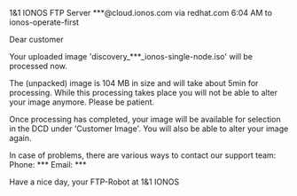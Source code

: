 1&1 IONOS FTP Server \*\*\*@cloud.ionos.com via redhat.com 
6:04 AM
to ionos-operate-first

Dear customer

Your uploaded image 'discovery_\*\*\*_ionos-single-node.iso' will be processed now.

The (unpacked) image is 104 MB in size and will
take about 5min for processing. While this
processing takes place you will not be able to alter your image
anymore. Please be patient.

Once processing has completed, your image will be available for
selection in the DCD under 'Customer Image'. You will also be able to
alter your image again.


In case of problems, there are various ways to contact our support team:
 Phone:  \*\*\*
 Email:  \*\*\*


Have a nice day,
your FTP-Robot at 1&1 IONOS
